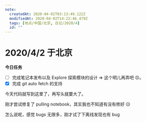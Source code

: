 ```yaml
---
note:
  createdAt: 2020-04-02T03:13:49.122Z
  modifiedAt: 2020-04-02T14:22:46.479Z
  tags: [地点/中国/北京, 日记/2020/4]
  id: ""
---
```


# 2020/4/2 于北京

<!-- @crossnote.comment "id":"23dd0045-7068-45a3-8782-e94e9e3db561" -->

**今日任务**

- [ ] 完成笔记本发布以及 Explore 探索模块的设计 => 这个明儿再弄吧 😣。
- [x] 完成 git auto fetch 的支持

<!-- @timer "date":"Thu Apr 02 2020 20:12:28 GMT+0800 (China Standard Time)" -->

今天代码就写到这里了，再写头就要大了。

<!-- @timer "date":"Thu Apr 02 2020 21:54:24 GMT+0800 (CST)","duration":"about 2 hours" -->

刚才尝试修复了 pulling notebook，其实我也不知道有没有修好 😥

<!-- @timer "date":"Thu Apr 02 2020 22:22:05 GMT+0800 (CST)","duration":"28 minutes" -->

怎么说呢，感觉 bugs 无限多，刚才试了下离线发现也有 bug
